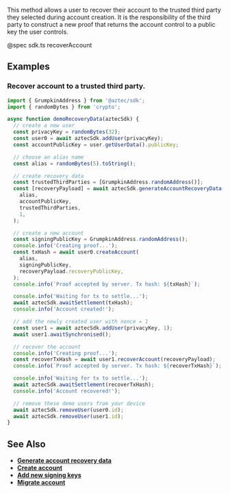 This method allows a user to recover their account to the trusted third party they selected during account creation. It is the responsibility of the third party to construct a new proof that returns the account control to a public key the user controls.

@spec sdk.ts recoverAccount

## Examples

### Recover account to a trusted third party.

```js
import { GrumpkinAddress } from '@aztec/sdk';
import { randomBytes } from 'crypto';

async function demoRecoveryData(aztecSdk) {
  // create a new user
  const privacyKey = randomBytes(32);
  const user0 = await aztecSdk.addUser(privacyKey);
  const accountPublicKey = user.getUserData().publicKey;

  // choose an alias name
  const alias = randomBytes(5).toString();

  // create recovery data
  const trustedThirdParties = [GrumpkinAddress.randomAddress()];
  const [recoveryPayload] = await aztecSdk.generateAccountRecoveryData(
    alias,
    accountPublicKey,
    trustedThirdParties,
    1,
  );

  // create a new account
  const signingPublicKey = GrumpkinAddress.randomAddress();
  console.info('Creating proof...');
  const txHash = await user0.createAccount(
    alias,
    signingPublicKey,
    recoveryPayload.recoveryPublicKey,
  );
  console.info(`Proof accepted by server. Tx hash: ${txHash}`);

  console.info('Waiting for tx to settle...');
  await aztecSdk.awaitSettlement(txHash);
  console.info('Account created!');

  // add the newly created user with nonce = 1
  const user1 = await aztecSdk.addUser(privacyKey, 1);
  await user1.awaitSynchronised();

  // recover the account
  console.info('Creating proof...');
  const recoverTxHash = await user1.recoverAccount(recoveryPayload);
  console.info(`Proof accepted by server. Tx hash: ${recoverTxHash}`);

  console.info('Waiting for tx to settle...');
  await aztecSdk.awaitSettlement(recoverTxHash);
  console.info('Account recovered!');

  // remove these demo users from your device
  await aztecSdk.removeUser(user0.id);
  await aztecSdk.removeUser(user1.id);
}
```

## See Also

- **[Generate account recovery data](/#/User/generateAccountRecoveryData)**
- **[Create account](/#/User/createAccount)**
- **[Add new signing keys](/#/User/addSigningKeys)**
- **[Migrate account](/#/User/migrateAccount)**

